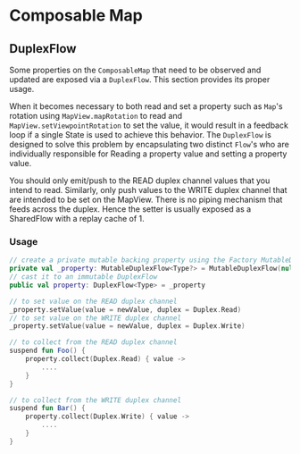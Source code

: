 # Composable Map

## DuplexFlow

Some properties on the `ComposableMap` that need to be observed and updated are exposed via a `DuplexFlow`.
This section provides its proper usage.

When it becomes necessary to both read and set a property such as `Map`'s rotation using `MapView.mapRotation` to read and `MapView.setViewpointRotation`
to set the value, it would result in a feedback loop if a single State is used to achieve this behavior.
The `DuplexFlow` is designed to solve this problem by encapsulating two distinct `Flow`'s who are individually responsible for Reading a property value and setting a property value. 

You should only emit/push to the READ duplex channel values that you intend to read. 
Similarly, only push values to the WRITE duplex channel that are intended to be set on the MapView. 
There is no piping mechanism that feeds across the duplex. Hence the setter is usually exposed as a SharedFlow with a replay cache of 1.

### Usage

```kotlin
// create a private mutable backing property using the Factory MutableDuplexFlow()
private val _property: MutableDuplexFlow<Type?> = MutableDuplexFlow(null)
// cast it to an immutable DuplexFlow
public val property: DuplexFlow<Type> = _property

// to set value on the READ duplex channel
_property.setValue(value = newValue, duplex = Duplex.Read)
// to set value on the WRITE duplex channel
_property.setValue(value = newValue, duplex = Duplex.Write)

// to collect from the READ duplex channel
suspend fun Foo() {
    property.collect(Duplex.Read) { value ->
        ....
    }
}

// to collect from the WRITE duplex channel
suspend fun Bar() {
    property.collect(Duplex.Write) { value ->
        ....
    }
}
```




